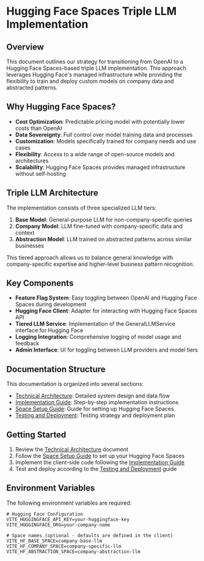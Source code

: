 # Hugging Face Spaces Triple LLM Implementation

## Overview

This document outlines our strategy for transitioning from OpenAI to a Hugging Face Spaces-based triple LLM implementation. This approach leverages Hugging Face's managed infrastructure while providing the flexibility to train and deploy custom models on company data and abstracted patterns.

## Why Hugging Face Spaces?

- **Cost Optimization**: Predictable pricing model with potentially lower costs than OpenAI
- **Data Sovereignty**: Full control over model training data and processes
- **Customization**: Models specifically trained for company needs and use cases
- **Flexibility**: Access to a wide range of open-source models and architectures
- **Scalability**: Hugging Face Spaces provides managed infrastructure without self-hosting

## Triple LLM Architecture

The implementation consists of three specialized LLM tiers:

1. **Base Model**: General-purpose LLM for non-company-specific queries
2. **Company Model**: LLM fine-tuned with company-specific data and context
3. **Abstraction Model**: LLM trained on abstracted patterns across similar businesses

This tiered approach allows us to balance general knowledge with company-specific expertise and higher-level business pattern recognition.

## Key Components

- **Feature Flag System**: Easy toggling between OpenAI and Hugging Face Spaces during development
- **Hugging Face Client**: Adapter for interacting with Hugging Face Spaces API
- **Tiered LLM Service**: Implementation of the GeneralLLMService interface for Hugging Face
- **Logging Integration**: Comprehensive logging of model usage and feedback
- **Admin Interface**: UI for toggling between LLM providers and model tiers

## Documentation Structure

This documentation is organized into several sections:

- [Technical Architecture](./TECHNICAL_ARCHITECTURE.md): Detailed system design and data flow
- [Implementation Guide](./IMPLEMENTATION_GUIDE.md): Step-by-step implementation instructions
- [Space Setup Guide](./SPACE_SETUP_GUIDE.md): Guide for setting up Hugging Face Spaces
- [Testing and Deployment](./TESTING_AND_DEPLOYMENT.md): Testing strategy and deployment plan

## Getting Started

1. Review the [Technical Architecture](./TECHNICAL_ARCHITECTURE.md) document
2. Follow the [Space Setup Guide](./SPACE_SETUP_GUIDE.md) to set up your Hugging Face Spaces
3. Implement the client-side code following the [Implementation Guide](./IMPLEMENTATION_GUIDE.md)
4. Test and deploy according to the [Testing and Deployment](./TESTING_AND_DEPLOYMENT.md) guide

## Environment Variables

The following environment variables are required:

```
# Hugging Face Configuration
VITE_HUGGINGFACE_API_KEY=your-huggingface-key
VITE_HUGGINGFACE_ORG=your-company-name

# Space names (optional - defaults are defined in the client)
VITE_HF_BASE_SPACE=company-base-llm
VITE_HF_COMPANY_SPACE=company-specific-llm
VITE_HF_ABSTRACTION_SPACE=company-abstraction-llm
